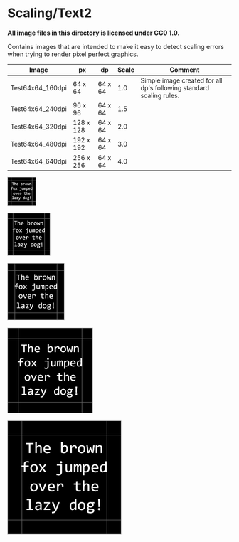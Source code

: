 # Scaling/Text2

**All image files in this directory is licensed under CC0 1.0.**

Contains images that are intended to make it easy to detect scaling errors when trying to render pixel perfect graphics.

Image                            | px        | dp        | Scale | Comment
---------------------------------|-----------|-----------|-------|-------------------------------------------------------------
Test64x64_160dpi                 |  64 x  64 |  64 x  64 |   1.0 | Simple image created for all dp's following standard scaling rules.
Test64x64_240dpi                 |  96 x  96 |  64 x  64 |   1.5 |
Test64x64_320dpi                 | 128 x 128 |  64 x  64 |   2.0 |
Test64x64_480dpi                 | 192 x 192 |  64 x  64 |   3.0 |
Test64x64_640dpi                 | 256 x 256 |  64 x  64 |   4.0 |

![alt text](./Test64x64_160dpi.png "Test64x64_160dpi")

![alt text](./Test64x64_240dpi.png "Test64x64_240dpi")

![alt text](./Test64x64_320dpi.png "Test64x64_320dpi")

![alt text](./Test64x64_480dpi.png "Test64x64_480dpi")

![alt text](./Test64x64_640dpi.png "Test64x64_640dpi")